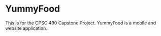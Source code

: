 # YummyFood
This is for the CPSC 490 Capstone Project. YummyFood is a mobile and website application.
